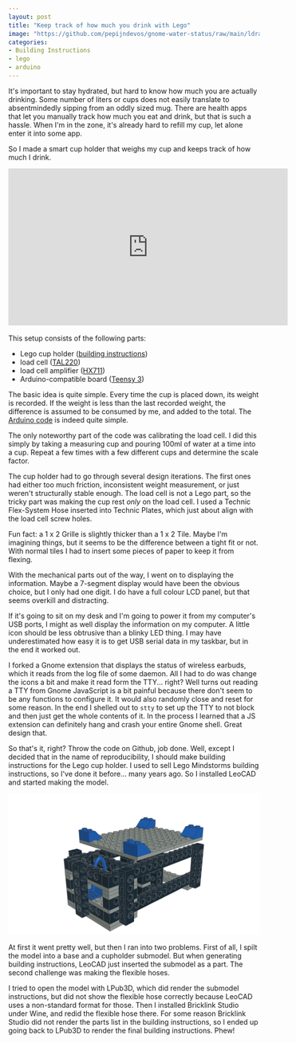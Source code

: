 ```yaml
---
layout: post
title: "Keep track of how much you drink with Lego"
image: "https://github.com/pepijndevos/gnome-water-status/raw/main/ldraw/scale_lc.png"
categories:
- Building Instructions
- lego
- arduino
---
```


It's important to stay hydrated, but hard to know how much you are actually drinking.
Some number of liters or cups does not easily translate to absentmindedly sipping from an oddly sized mug.
There are health apps that let you manually track how much you eat and drink, but that is such a hassle.
When I'm in the zone, it's already hard to refill my cup, let alone enter it into some app.

So I made a smart cup holder that weighs my cup and keeps track of how much I drink.

<iframe width="560" height="315" src="https://www.youtube.com/embed/eixtwrICMIs" title="YouTube video player" frameborder="0" allow="accelerometer; autoplay; clipboard-write; encrypted-media; gyroscope; picture-in-picture" allowfullscreen> </iframe>

This setup consists of the following parts:
* Lego cup holder ([building instructions](https://github.com/pepijndevos/gnome-water-status/raw/main/ldraw/scale_lpub3d.pdf))
* load cell ([TAL220](https://www.sparkfun.com/products/13329))
* load cell amplifier ([HX711](https://www.sparkfun.com/products/13879))
* Arduino-compatible board ([Teensy 3](https://www.pjrc.com/teensy/teensy31.html))

The basic idea is quite simple. Every time the cup is placed down, its weight is recorded. If the weight is less than the last recorded weight, the difference is assumed to be consumed by me, and added to the total.
The [Arduino code](https://github.com/pepijndevos/gnome-water-status/blob/main/watergauge/watergauge.ino) is indeed quite simple.

The only noteworthy part of the code was calibrating the load cell.
I did this simply by taking a measuring cup and pouring 100ml of water at a time into a cup.
Repeat a few times with a few different cups and determine the scale factor.

The cup holder had to go through several design iterations.
The first ones had either too much friction, inconsistent weight measurement, or just weren't structurally stable enough.
The load cell is not a Lego part, so the tricky part was making the cup rest *only* on the load cell.
I used a Technic Flex-System Hose inserted into Technic Plates, which just about align with the load cell screw holes.

Fun fact: a 1 x 2 Grille is slightly thicker than a 1 x 2 Tile.
Maybe I'm imagining things, but it seems to be the difference between a tight fit or not.
With normal tiles I had to insert some pieces of paper to keep it from flexing.

With the mechanical parts out of the way, I went on to displaying the information.
Maybe a 7-segment display would have been the obvious choice, but I only had one digit.
I do have a full colour LCD panel, but that seems overkill and distracting.

If it's going to sit on my desk and I'm going to power it from my computer's USB ports, I might as well display the information on my computer.
A little icon should be less obtrusive than a blinky LED thing.
I may have underestimated how easy it is to get USB serial data in my taskbar, but in the end it worked out.

I forked a Gnome extension that displays the status of wireless earbuds, which it reads from the log file of some daemon.
All I had to do was change the icons a bit and make it read form the TTY... right?
Well turns out reading a TTY from Gnome JavaScript is a bit painful because there don't seem to be any functions to configure it.
It would also randomly close and reset for some reason.
In the end I shelled out to `stty` to set up the TTY to not block and then just get the whole contents of it.
In the process I learned that a JS extension can definitely hang and crash your entire Gnome shell. Great design that.

So that's it, right? Throw the code on Github, job done. Well, except I decided that in the name of reproducibility, I should make building instructions for the Lego cup holder.
I used to sell Lego Mindstorms building instructions, so I've done it before... many years ago.
So I installed LeoCAD and started making the model.

![LDraw model](https://github.com/pepijndevos/gnome-water-status/raw/main/ldraw/scale_lc.png)

At first it went pretty well, but then I ran into two problems.
First of all, I spilt the model into a base and a cupholder submodel.
But when generating building instructions, LeoCAD just inserted the submodel as a part.
The second challenge was making the flexible hoses.

I tried to open the model with LPub3D, which did render the submodel instructions, but did not show the flexible hose correctly because LeoCAD uses a non-standard format for those.
Then I installed Bricklink Studio under Wine, and redid the flexible hose there.
For some reason Bricklink Studio did not render the parts list in the building instructions, so I ended up going back to LPub3D to render the final building instructions. Phew!
